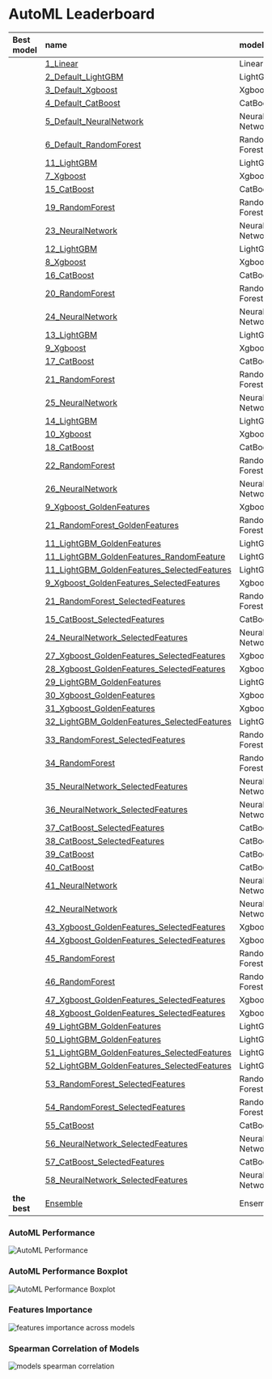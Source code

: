 # AutoML Leaderboard

| Best model   | name                                                                                                 | model_type     | metric_type   |   metric_value |   train_time |   single_prediction_time |
|:-------------|:-----------------------------------------------------------------------------------------------------|:---------------|:--------------|---------------:|-------------:|-------------------------:|
|              | [1_Linear](1_Linear/README.md)                                                                       | Linear         | rmse          |       16.9891  |         5.13 |                   0.0477 |
|              | [2_Default_LightGBM](2_Default_LightGBM/README.md)                                                   | LightGBM       | rmse          |        1.24778 |        29.26 |                   0.125  |
|              | [3_Default_Xgboost](3_Default_Xgboost/README.md)                                                     | Xgboost        | rmse          |        1.3601  |        10.58 |                   0.1875 |
|              | [4_Default_CatBoost](4_Default_CatBoost/README.md)                                                   | CatBoost       | rmse          |        1.34864 |        33.09 |                   0.1567 |
|              | [5_Default_NeuralNetwork](5_Default_NeuralNetwork/README.md)                                         | Neural Network | rmse          |        1.80736 |        13.2  |                   0.2812 |
|              | [6_Default_RandomForest](6_Default_RandomForest/README.md)                                           | Random Forest  | rmse          |        2.08176 |        18.5  |                   0.3344 |
|              | [11_LightGBM](11_LightGBM/README.md)                                                                 | LightGBM       | rmse          |        1.22311 |        14.38 |                   0.1406 |
|              | [7_Xgboost](7_Xgboost/README.md)                                                                     | Xgboost        | rmse          |        1.28319 |        12.84 |                   0.1719 |
|              | [15_CatBoost](15_CatBoost/README.md)                                                                 | CatBoost       | rmse          |        1.34695 |       134.6  |                   0.1412 |
|              | [19_RandomForest](19_RandomForest/README.md)                                                         | Random Forest  | rmse          |        1.95175 |        21.33 |                   0.3618 |
|              | [23_NeuralNetwork](23_NeuralNetwork/README.md)                                                       | Neural Network | rmse          |        2.17171 |        12.71 |                   0.3286 |
|              | [12_LightGBM](12_LightGBM/README.md)                                                                 | LightGBM       | rmse          |        1.24648 |        13.02 |                   0.125  |
|              | [8_Xgboost](8_Xgboost/README.md)                                                                     | Xgboost        | rmse          |        1.39526 |        12.37 |                   0.2031 |
|              | [16_CatBoost](16_CatBoost/README.md)                                                                 | CatBoost       | rmse          |        1.39254 |        66.65 |                   0.1571 |
|              | [20_RandomForest](20_RandomForest/README.md)                                                         | Random Forest  | rmse          |        4.49222 |        17.65 |                   0.3467 |
|              | [24_NeuralNetwork](24_NeuralNetwork/README.md)                                                       | Neural Network | rmse          |        1.58283 |        15.16 |                   0.3443 |
|              | [13_LightGBM](13_LightGBM/README.md)                                                                 | LightGBM       | rmse          |        1.23957 |        20.88 |                   0.125  |
|              | [9_Xgboost](9_Xgboost/README.md)                                                                     | Xgboost        | rmse          |        1.21666 |        10.98 |                   0.1722 |
|              | [17_CatBoost](17_CatBoost/README.md)                                                                 | CatBoost       | rmse          |        1.34737 |        44.22 |                   0.1719 |
|              | [21_RandomForest](21_RandomForest/README.md)                                                         | Random Forest  | rmse          |        1.22277 |        34.98 |                   0.4097 |
|              | [25_NeuralNetwork](25_NeuralNetwork/README.md)                                                       | Neural Network | rmse          |        2.11851 |        21.45 |                   0.1876 |
|              | [14_LightGBM](14_LightGBM/README.md)                                                                 | LightGBM       | rmse          |        1.25859 |        34.53 |                   0.125  |
|              | [10_Xgboost](10_Xgboost/README.md)                                                                   | Xgboost        | rmse          |        1.27994 |        11.79 |                   0.1875 |
|              | [18_CatBoost](18_CatBoost/README.md)                                                                 | CatBoost       | rmse          |        1.40526 |        44.06 |                   0.1562 |
|              | [22_RandomForest](22_RandomForest/README.md)                                                         | Random Forest  | rmse          |        1.25099 |        25.3  |                   0.3933 |
|              | [26_NeuralNetwork](26_NeuralNetwork/README.md)                                                       | Neural Network | rmse          |        1.7817  |        12.74 |                   0.2813 |
|              | [9_Xgboost_GoldenFeatures](9_Xgboost_GoldenFeatures/README.md)                                       | Xgboost        | rmse          |        1.20649 |        15.09 |                   0.3464 |
|              | [21_RandomForest_GoldenFeatures](21_RandomForest_GoldenFeatures/README.md)                           | Random Forest  | rmse          |        1.22372 |        40.18 |                   0.5172 |
|              | [11_LightGBM_GoldenFeatures](11_LightGBM_GoldenFeatures/README.md)                                   | LightGBM       | rmse          |        1.20472 |        18.55 |                   0.2511 |
|              | [11_LightGBM_GoldenFeatures_RandomFeature](11_LightGBM_GoldenFeatures_RandomFeature/README.md)       | LightGBM       | rmse          |        1.20634 |        15.05 |                   0.2505 |
|              | [11_LightGBM_GoldenFeatures_SelectedFeatures](11_LightGBM_GoldenFeatures_SelectedFeatures/README.md) | LightGBM       | rmse          |        1.21336 |        17.71 |                   0.25   |
|              | [9_Xgboost_GoldenFeatures_SelectedFeatures](9_Xgboost_GoldenFeatures_SelectedFeatures/README.md)     | Xgboost        | rmse          |        1.19748 |        15.07 |                   0.3443 |
|              | [21_RandomForest_SelectedFeatures](21_RandomForest_SelectedFeatures/README.md)                       | Random Forest  | rmse          |        1.21984 |        29.35 |                   0.3616 |
|              | [15_CatBoost_SelectedFeatures](15_CatBoost_SelectedFeatures/README.md)                               | CatBoost       | rmse          |        1.33987 |        26.77 |                   0.0312 |
|              | [24_NeuralNetwork_SelectedFeatures](24_NeuralNetwork_SelectedFeatures/README.md)                     | Neural Network | rmse          |        1.33667 |         2.92 |                   0.0312 |
|              | [27_Xgboost_GoldenFeatures_SelectedFeatures](27_Xgboost_GoldenFeatures_SelectedFeatures/README.md)   | Xgboost        | rmse          |        1.20463 |         3.72 |                   0.0469 |
|              | [28_Xgboost_GoldenFeatures_SelectedFeatures](28_Xgboost_GoldenFeatures_SelectedFeatures/README.md)   | Xgboost        | rmse          |        1.22922 |         4.98 |                   0.0625 |
|              | [29_LightGBM_GoldenFeatures](29_LightGBM_GoldenFeatures/README.md)                                   | LightGBM       | rmse          |        1.2222  |        20.14 |                   0.2191 |
|              | [30_Xgboost_GoldenFeatures](30_Xgboost_GoldenFeatures/README.md)                                     | Xgboost        | rmse          |        1.20865 |        15.87 |                   0.3131 |
|              | [31_Xgboost_GoldenFeatures](31_Xgboost_GoldenFeatures/README.md)                                     | Xgboost        | rmse          |        1.23634 |        13.33 |                   0.2812 |
|              | [32_LightGBM_GoldenFeatures_SelectedFeatures](32_LightGBM_GoldenFeatures_SelectedFeatures/README.md) | LightGBM       | rmse          |        1.20821 |        23.6  |                   0.2506 |
|              | [33_RandomForest_SelectedFeatures](33_RandomForest_SelectedFeatures/README.md)                       | Random Forest  | rmse          |        1.22936 |        27.01 |                   0.417  |
|              | [34_RandomForest](34_RandomForest/README.md)                                                         | Random Forest  | rmse          |        1.20266 |        31.11 |                   0.361  |
|              | [35_NeuralNetwork_SelectedFeatures](35_NeuralNetwork_SelectedFeatures/README.md)                     | Neural Network | rmse          |        1.6028  |        15.82 |                   0.2969 |
|              | [36_NeuralNetwork_SelectedFeatures](36_NeuralNetwork_SelectedFeatures/README.md)                     | Neural Network | rmse          |        1.4426  |        22.54 |                   0.3281 |
|              | [37_CatBoost_SelectedFeatures](37_CatBoost_SelectedFeatures/README.md)                               | CatBoost       | rmse          |        1.34869 |        61.12 |                   0.1563 |
|              | [38_CatBoost_SelectedFeatures](38_CatBoost_SelectedFeatures/README.md)                               | CatBoost       | rmse          |        1.34102 |       140.55 |                   0.1564 |
|              | [39_CatBoost](39_CatBoost/README.md)                                                                 | CatBoost       | rmse          |        1.32152 |        64.63 |                   0.103  |
|              | [40_CatBoost](40_CatBoost/README.md)                                                                 | CatBoost       | rmse          |        1.37993 |       148.18 |                   0.033  |
|              | [41_NeuralNetwork](41_NeuralNetwork/README.md)                                                       | Neural Network | rmse          |        1.71512 |        12.88 |                   0.295  |
|              | [42_NeuralNetwork](42_NeuralNetwork/README.md)                                                       | Neural Network | rmse          |        1.44656 |        19.36 |                   0.3132 |
|              | [43_Xgboost_GoldenFeatures_SelectedFeatures](43_Xgboost_GoldenFeatures_SelectedFeatures/README.md)   | Xgboost        | rmse          |        1.23171 |        15.07 |                   0.3012 |
|              | [44_Xgboost_GoldenFeatures_SelectedFeatures](44_Xgboost_GoldenFeatures_SelectedFeatures/README.md)   | Xgboost        | rmse          |        1.19884 |        15.58 |                   0.3129 |
|              | [45_RandomForest](45_RandomForest/README.md)                                                         | Random Forest  | rmse          |        1.29434 |        34.05 |                   0.4432 |
|              | [46_RandomForest](46_RandomForest/README.md)                                                         | Random Forest  | rmse          |        1.20425 |        33.5  |                   0.402  |
|              | [47_Xgboost_GoldenFeatures_SelectedFeatures](47_Xgboost_GoldenFeatures_SelectedFeatures/README.md)   | Xgboost        | rmse          |        1.23548 |        16.01 |                   0.3154 |
|              | [48_Xgboost_GoldenFeatures_SelectedFeatures](48_Xgboost_GoldenFeatures_SelectedFeatures/README.md)   | Xgboost        | rmse          |        1.1998  |        18.23 |                   0.2975 |
|              | [49_LightGBM_GoldenFeatures](49_LightGBM_GoldenFeatures/README.md)                                   | LightGBM       | rmse          |        1.21274 |        19.29 |                   0.2439 |
|              | [50_LightGBM_GoldenFeatures](50_LightGBM_GoldenFeatures/README.md)                                   | LightGBM       | rmse          |        1.21719 |        16.38 |                   0.2098 |
|              | [51_LightGBM_GoldenFeatures_SelectedFeatures](51_LightGBM_GoldenFeatures_SelectedFeatures/README.md) | LightGBM       | rmse          |        1.20541 |        22.89 |                   0.2529 |
|              | [52_LightGBM_GoldenFeatures_SelectedFeatures](52_LightGBM_GoldenFeatures_SelectedFeatures/README.md) | LightGBM       | rmse          |        1.20502 |        21.42 |                   0.2541 |
|              | [53_RandomForest_SelectedFeatures](53_RandomForest_SelectedFeatures/README.md)                       | Random Forest  | rmse          |        1.34231 |        29.67 |                   0.3797 |
|              | [54_RandomForest_SelectedFeatures](54_RandomForest_SelectedFeatures/README.md)                       | Random Forest  | rmse          |        1.2272  |        30.5  |                   0.3746 |
|              | [55_CatBoost](55_CatBoost/README.md)                                                                 | CatBoost       | rmse          |        1.33727 |        75.1  |                   0.127  |
|              | [56_NeuralNetwork_SelectedFeatures](56_NeuralNetwork_SelectedFeatures/README.md)                     | Neural Network | rmse          |        1.44719 |        16.7  |                   0.2993 |
|              | [57_CatBoost_SelectedFeatures](57_CatBoost_SelectedFeatures/README.md)                               | CatBoost       | rmse          |        1.35037 |        95.66 |                   0.1729 |
|              | [58_NeuralNetwork_SelectedFeatures](58_NeuralNetwork_SelectedFeatures/README.md)                     | Neural Network | rmse          |        1.58205 |        14.01 |                   0.2973 |
| **the best** | [Ensemble](Ensemble/README.md)                                                                       | Ensemble       | rmse          |        1.18649 |         0.76 |                   0.3899 |

### AutoML Performance
![AutoML Performance](ldb_performance.png)

### AutoML Performance Boxplot
![AutoML Performance Boxplot](ldb_performance_boxplot.png)

### Features Importance
![features importance across models](features_heatmap.png)



### Spearman Correlation of Models
![models spearman correlation](correlation_heatmap.png)


